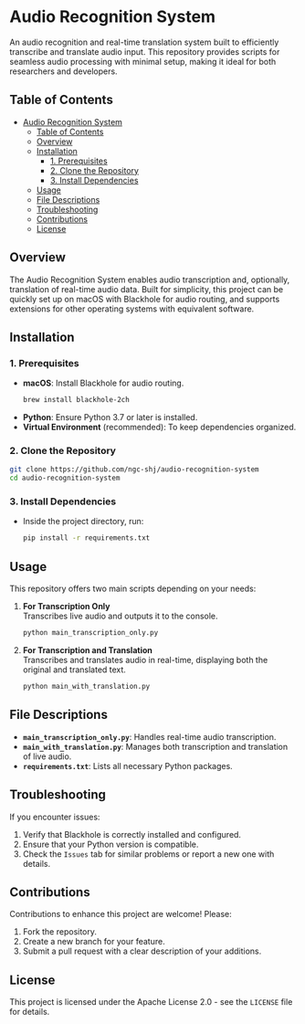 # Audio Recognition System

An audio recognition and real-time translation system built to efficiently transcribe and translate audio input. This repository provides scripts for seamless audio processing with minimal setup, making it ideal for both researchers and developers.

## Table of Contents

- [Audio Recognition System](#audio-recognition-system)
  - [Table of Contents](#table-of-contents)
  - [Overview](#overview)
  - [Installation](#installation)
    - [1. Prerequisites](#1-prerequisites)
    - [2. Clone the Repository](#2-clone-the-repository)
    - [3. Install Dependencies](#3-install-dependencies)
  - [Usage](#usage)
  - [File Descriptions](#file-descriptions)
  - [Troubleshooting](#troubleshooting)
  - [Contributions](#contributions)
  - [License](#license)

## Overview

The Audio Recognition System enables audio transcription and, optionally, translation of real-time audio data. Built for simplicity, this project can be quickly set up on macOS with Blackhole for audio routing, and supports extensions for other operating systems with equivalent software.

## Installation

### 1. Prerequisites

   - **macOS**: Install Blackhole for audio routing.
     ```bash
     brew install blackhole-2ch
     ```
   - **Python**: Ensure Python 3.7 or later is installed.
   - **Virtual Environment** (recommended): To keep dependencies organized.

### 2. Clone the Repository

   ```bash
   git clone https://github.com/ngc-shj/audio-recognition-system
   cd audio-recognition-system
   ```

### 3. Install Dependencies

   - Inside the project directory, run:
     ```bash
     pip install -r requirements.txt
     ```

## Usage

This repository offers two main scripts depending on your needs:

1. **For Transcription Only**  
   Transcribes live audio and outputs it to the console.
   ```bash
   python main_transcription_only.py
   ```

2. **For Transcription and Translation**  
   Transcribes and translates audio in real-time, displaying both the original and translated text.
   ```bash
   python main_with_translation.py
   ```

## File Descriptions

- **`main_transcription_only.py`**: Handles real-time audio transcription.
- **`main_with_translation.py`**: Manages both transcription and translation of live audio.
- **`requirements.txt`**: Lists all necessary Python packages.

## Troubleshooting

If you encounter issues:
1. Verify that Blackhole is correctly installed and configured.
2. Ensure that your Python version is compatible.
3. Check the `Issues` tab for similar problems or report a new one with details.

## Contributions

Contributions to enhance this project are welcome! Please:
1. Fork the repository.
2. Create a new branch for your feature.
3. Submit a pull request with a clear description of your additions.

## License

This project is licensed under the Apache License 2.0 - see the `LICENSE` file for details.
